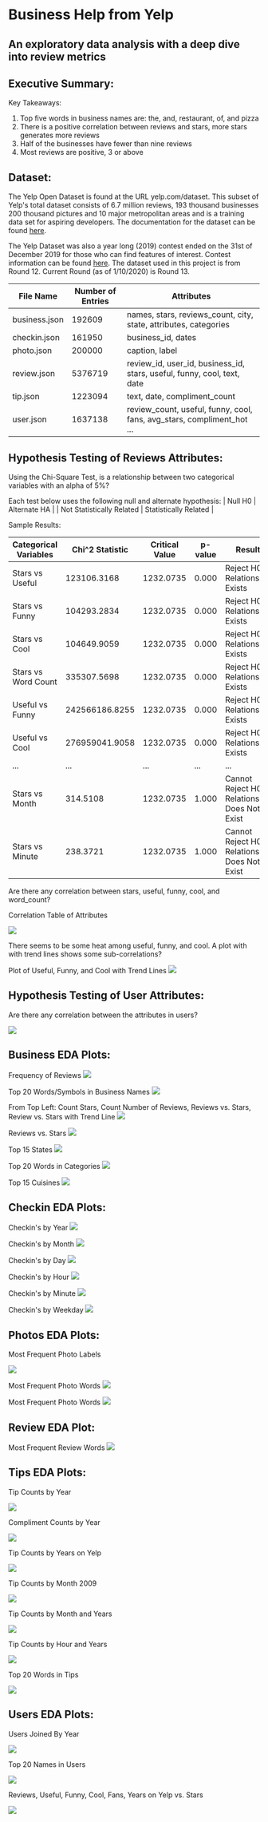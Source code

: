 Business Help from Yelp
===
An exploratory data analysis with a deep dive into review metrics
---

**Executive Summary:**
---
Key Takeaways:
1. Top five words in business names are: the, and, restaurant, of, and pizza
2. There is a positive correlation between reviews and stars, more stars generates more reviews
3. Half of the businesses have fewer than nine reviews
4. Most reviews are positive, 3 or above


**Dataset:**
---
The Yelp Open Dataset is found at the URL yelp.com/dataset. This subset of Yelp's total dataset consists of 6.7 million reviews, 193 thousand businesses 200 thousand pictures and 10 major metropolitan areas and is a training data set for aspiring developers. The documentation for the dataset can be found [here](https://www.yelp.com/dataset/documentation/main).

The Yelp Dataset was also a year long (2019) contest ended on the 31st of December 2019 for those who can find features of interest. Contest information can be found [here](https://www.yelp.com/dataset/challenge). The dataset used in this project is from Round 12. Current Round (as of 1/10/2020) is Round 13.


| File Name | Number of Entries | Attributes |
| --------------- | ---------------| ------------------------------------------------------------|
| business.json | 192609 | names, stars, reviews_count, city, state, attributes, categories |
| checkin.json | 161950 | business_id, dates |
| photo.json | 200000 | caption, label |
| review.json | 5376719 | review_id, user_id, business_id, stars, useful, funny, cool, text, date |
| tip.json | 1223094 | text, date, compliment_count |
| user.json | 1637138 | review_count, useful, funny, cool, fans, avg_stars, compliment_hot ... |


**Hypothesis Testing of Reviews Attributes:**
---
Using the Chi-Square Test, is a relationship between two categorical variables with an alpha of 5%?

Each test below uses the following null and alternate hypothesis:
| Null H0 | Alternate HA |
| Not Statistically Related | Statistically Related |

Sample Results:

| Categorical Variables | Chi^2 Statistic | Critical Value | p-value | Result |
| --------------- | ---------------| ---------------| ---------------| ---------------|
| Stars vs Useful | 123106.3168 | 1232.0735 | 0.000 | Reject H0, Relationship Exists |
| Stars vs Funny | 104293.2834 | 1232.0735 | 0.000 | Reject H0, Relationship Exists |
| Stars vs Cool | 104649.9059 | 1232.0735 | 0.000 | Reject H0, Relationship Exists |
| Stars vs Word Count | 335307.5698 | 1232.0735 | 0.000 | Reject H0, Relationship Exists |
| Useful vs Funny | 242566186.8255 | 1232.0735 | 0.000 | Reject H0, Relationship Exists |
| Useful vs Cool | 276959041.9058 | 1232.0735 | 0.000 | Reject H0, Relationship Exists |
| ... | ... | ... | ... | ... |
| Stars vs Month | 314.5108 | 1232.0735 | 1.000 | Cannot Reject H0, Relationship Does Not Exist |
| Stars vs Minute | 238.3721 | 1232.0735 | 1.000 | Cannot Reject H0, Relationship Does Not Exist |

Are there any correlation between stars, useful, funny, cool, and word_count?

Correlation Table of Attributes

![](pics/hypo_pic1.png)

There seems to be some heat among useful, funny, and cool. A plot with with trend lines shows some sub-correlations?

Plot of Useful, Funny, and Cool with Trend Lines
![](pics/hypo_pic2.png)

**Hypothesis Testing of User Attributes:**
---
Are there any correlation between the attributes in users?

![](pics/users_pic4.png)



**Business EDA Plots:**
---
Frequency of Reviews
![](pics/biz_pic1.png)


Top 20 Words/Symbols in Business Names
![](pics/biz_pic2.png)

From Top Left: Count Stars, Count Number of Reviews, Reviews vs. Stars, Review vs. Stars with Trend Line
![](pics/biz_pic3.png)


Reviews vs. Stars
![](pics/biz_pic4.png)


Top 15 States
![](pics/biz_pic5.png)


Top 20 Words in Categories
![](pics/biz_pic6.png)


Top 15 Cuisines
![](pics/biz_pic7.png)



**Checkin EDA Plots:**
---
Checkin's by Year
![](pics/checkin_pic1.png)


Checkin's by Month
![](pics/checkin_pic2.png)


Checkin's by Day
![](pics/checkin_pic3.png)


Checkin's by Hour
![](pics/checkin_pic4.png)


Checkin's by Minute
![](pics/checkin_pic5.png)


Checkin's by Weekday
![](pics/checkin_pic6.png)



**Photos EDA Plots:**
---
Most Frequent Photo Labels

![](pics/pic_pic1.png)


Most Frequent Photo Words
![](pics/pic_pic2.png)


Most Frequent Photo Words
![](pics/pic_pic2.png)



**Review EDA Plot:**
---
Most Frequent Review Words
![](pics/reviews_pic1.png)



**Tips EDA Plots:**
---
Tip Counts by Year

![](pics/tips_pic1.png)


Compliment Counts by Year

![](pics/tips_pic2.png)


Tip Counts by Years on Yelp

![](pics/tips_pic3.png)


Tip Counts by Month 2009

![](pics/tips_pic4.png)


Tip Counts by Month and Years

![](pics/tips_pic5.png)


Tip Counts by Hour and Years

![](pics/tips_pic6.png)


Top 20 Words in Tips

![](pics/tips_pic7.png)



**Users EDA Plots:**
---
Users Joined By Year

![](pics/users_pic1.png)


Top 20 Names in Users

![](pics/users_pic2.png)


Reviews, Useful, Funny, Cool, Fans, Years on Yelp vs. Stars

![](pics/users_pic3.png)
